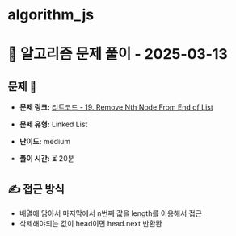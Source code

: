 # algorithm_js

# 📝 알고리즘 문제 풀이 - 2025-03-13

## 문제 📖

- **문제 링크:** [리트코드 - 19. Remove Nth Node From End of List](https://leetcode.com/problems/remove-nth-node-from-end-of-list/description/)

- **문제 유형:** Linked List

- **난이도:** medium

- **풀이 시간:** ⏳ 20분

## ✍ 접근 방식

- 배열에 담아서 마지막에서 n번째 값을 length를 이용해서 접근
- 삭제해야되는 값이 head이면 head.next 반환환
